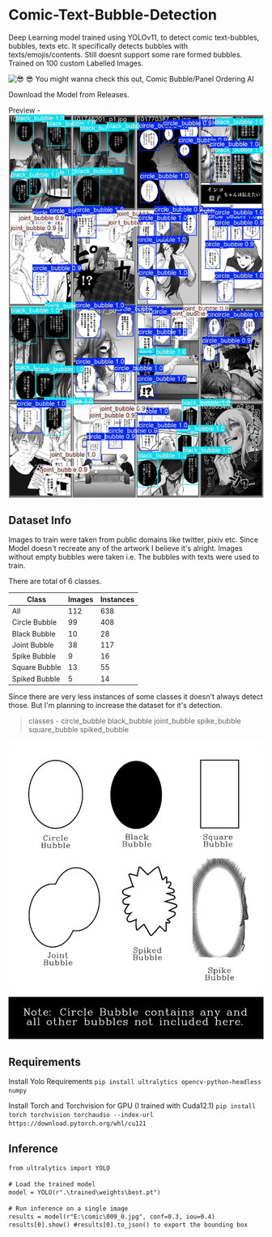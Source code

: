 # Comic-Text-Bubble-Detection
Deep Learning model trained using YOLOv11, to detect comic text-bubbles, bubbles, texts etc. It specifically detects bubbles with texts/emojis/contents. Still doesnt support some rare formed bubbles. Trained on 100 custom Labelled Images.

![:sunglasses: :sunglasses: You might wanna check this out, Comic Bubble/Panel Ordering AI](https://github.com/vsatyamesc/comic-reading-order/tree/main)

Download the Model from Releases.

Preview - 
![Validation](Images/val_batch2_pred.jpg)
## Dataset Info
Images to train were taken from public domains like twitter, pixiv etc. Since Model doesn't recreate any of the artwork I believe it's alright.
Images without empty bubbles were taken i.e. The bubbles with texts were used to train.

There are total of 6 classes.

| Class             | Images | Instances |
|-------------------|--------|-----------|
| All               | 112    | 638       |
| Circle Bubble     | 99     | 408       |
| Black Bubble      | 10     | 28        |
| Joint Bubble      | 38     | 117       |
| Spike Bubble      | 9      | 16        |
| Square Bubble     | 13     | 55        |
| Spiked Bubble     | 5      | 14        |

Since there are very less instances of some classes it doesn't always detect those. But I'm planning to increase the dataset for it's detection.

> classes - circle_bubble black_bubble joint_bubble spike_bubble square_bubble spiked_bubble

![Dataset](Images/Untitled-1.jpg)

## Requirements
Install Yolo Requirements
``` pip install ultralytics opencv-python-headless numpy ```

Install Torch and Torchvision for GPU (I trained with Cuda12.1)
```pip install torch torchvision torchaudio --index-url https://download.pytorch.org/whl/cu121```

## Inference
```
from ultralytics import YOLO

# Load the trained model
model = YOLO(r".\trained\weights\best.pt")

# Run inference on a single image
results = model(r"E:\comic\009_0.jpg", conf=0.3, iou=0.4)
results[0].show() #results[0].to_json() to export the bounding box
```





